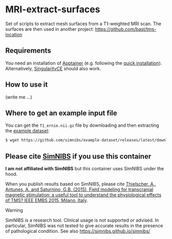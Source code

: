 # MRI-extract-surfaces

Set of scripts to extract mesh surfaces from a T1-weighted MRI scan. The
surfaces are then used in another project: https://github.com/bast/tms-location


## Requirements

You need an installation of [Apptainer](https://apptainer.org/) (e.g. following
the [quick
installation](https://apptainer.org/docs/user/latest/quick_start.html#quick-installation)).
Alternatively, [SingularityCE](https://sylabs.io/singularity/) should also
work.


## How to use it

(write me ...)


## Where to get an example input file

You can get the `T1_ernie.nii.gz` file by downloading and then extracting the
[example dataset](https://simnibs.github.io/simnibs/build/html/dataset.html):
```bash
$ wget https://github.com/simnibs/example-dataset/releases/latest/download/simnibs4_examples.zip
```


## Please cite [SimNIBS](https://simnibs.github.io/simnibs/) if you use this container

**I am not affiliated with SimNIBS** but this
container uses SimNIBS under the hood.

When you publish results based on SimNIBS, please cite [Thielscher, A.,
Antunes, A. and Saturnino, G.B. (2015), Field modeling for transcranial
magnetic stimulation: a useful tool to understand the physiological effects of
TMS? IEEE EMBS 2015, Milano,
Italy](http://dx.doi.org/10.1109/EMBC.2015.7318340).

> [!WARNING]
> SimNIBS is a research tool. Clinical usage is not supported or advised. In
> particular, SimNIBS was not tested to give accurate results in the presence
> of pathological condition. See also https://simnibs.github.io/simnibs/
